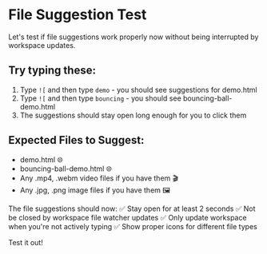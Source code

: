 # File Suggestion Test

Let's test if file suggestions work properly now without being interrupted by workspace updates.

## Try typing these:

1. Type `![` and then type `demo` - you should see suggestions for demo.html
2. Type `![` and then type `bouncing` - you should see bouncing-ball-demo.html
3. The suggestions should stay open long enough for you to click them

## Expected Files to Suggest:
- demo.html 🌐
- bouncing-ball-demo.html 🌐
- Any .mp4, .webm video files if you have them 🎬
- Any .jpg, .png image files if you have them 🖼️

The file suggestions should now:
✅ Stay open for at least 2 seconds
✅ Not be closed by workspace file watcher updates
✅ Only update workspace when you're not actively typing
✅ Show proper icons for different file types

Test it out!